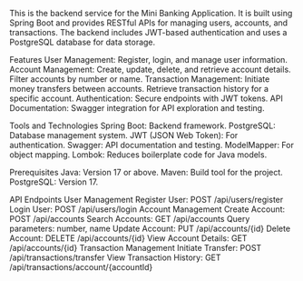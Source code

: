 This is the backend service for the Mini Banking Application. It is built using Spring Boot and provides RESTful APIs for managing users, accounts, and transactions. 
The backend includes JWT-based authentication and uses a PostgreSQL database for data storage.

Features
User Management:
Register, login, and manage user information.
Account Management:
Create, update, delete, and retrieve account details.
Filter accounts by number or name.
Transaction Management:
Initiate money transfers between accounts.
Retrieve transaction history for a specific account.
Authentication:
Secure endpoints with JWT tokens.
API Documentation:
Swagger integration for API exploration and testing.

Tools and Technologies
Spring Boot: Backend framework.
PostgreSQL: Database management system.
JWT (JSON Web Token): For authentication.
Swagger: API documentation and testing.
ModelMapper: For object mapping.
Lombok: Reduces boilerplate code for Java models.

Prerequisites
Java: Version 17 or above.
Maven: Build tool for the project.
PostgreSQL: Version 17.

API Endpoints
User Management
Register User: POST /api/users/register
Login User: POST /api/users/login
Account Management
Create Account: POST /api/accounts
Search Accounts: GET /api/accounts
Query parameters: number, name
Update Account: PUT /api/accounts/{id}
Delete Account: DELETE /api/accounts/{id}
View Account Details: GET /api/accounts/{id}
Transaction Management
Initiate Transfer: POST /api/transactions/transfer
View Transaction History: GET /api/transactions/account/{accountId}
